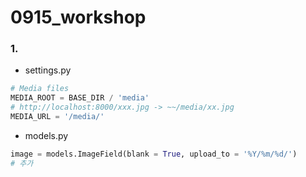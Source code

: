 # 0915_workshop



### 1.

- settings.py

```python
# Media files
MEDIA_ROOT = BASE_DIR / 'media'
# http://localhost:8000/xxx.jpg -> ~~/media/xx.jpg
MEDIA_URL = '/media/'
```



- models.py

```python 
image = models.ImageField(blank = True, upload_to = '%Y/%m/%d/') 
# 추가
```

